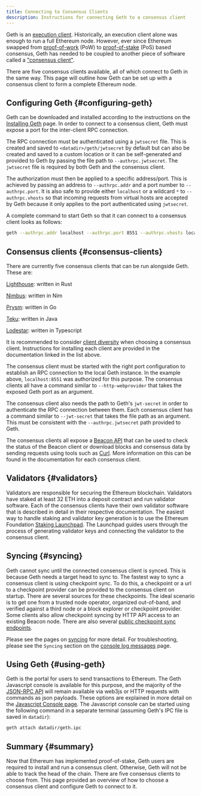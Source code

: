 ```yaml
---
title: Connecting to Consensus Clients
description: Instructions for connecting Geth to a consensus client
---
```


Geth is an [execution client](https://ethereum.org/en/glossary/#execution-client). Historically, an execution client alone was enough to run a full Ethereum node. However, ever since Ethereum swapped from [proof-of-work](https://ethereum.org/en/developers/docs/consensus-mechanisms/pow) (PoW) to [proof-of-stake](https://ethereum.org/en/developers/docs/consensus-mechanisms/pos) (PoS) based consensus, Geth has needed to be coupled to another piece of software called a ["consensus client"](https://ethereum.org/en/glossary/#consensus-client).

There are five consensus clients available, all of which connect to Geth in the same way. This page will outline how Geth can be set up with a consensus client to form a complete Ethereum node.

## Configuring Geth {#configuring-geth}

Geth can be downloaded and installed according to the instructions on the [Installing Geth](/docs/getting-started/installing-geth) page. In order to connect to a consensus client, Geth must expose a port for the inter-client RPC connection.

The RPC connection must be authenticated using a `jwtsecret` file. This is created and saved to `<datadir>/geth/jwtsecret` by default but can also be created and saved to a custom location or it can be self-generated and provided to Geth by passing the file path to `--authrpc.jwtsecret`. The `jwtsecret` file is required by both Geth and the consensus client.

The authorization must then be applied to a specific address/port. This is achieved by passing an address to `--authrpc.addr` and a port number to `--authrpc.port`. It is also safe to provide either `localhost` or a wildcard `*` to `--authrpc.vhosts` so that incoming requests from virtual hosts are accepted by Geth because it only applies to the port authenticated using `jwtsecret`.

A complete command to start Geth so that it can connect to a consensus client looks as follows:

```sh
geth --authrpc.addr localhost --authrpc.port 8551 --authrpc.vhosts localhost --authrpc.jwtsecret /tmp/jwtsecret
```

## Consensus clients {#consensus-clients}

There are currently five consensus clients that can be run alongside Geth. These are:

[Lighthouse](https://lighthouse-book.sigmaprime.io/): written in Rust

[Nimbus](https://nimbus.team/): written in Nim

[Prysm](https://docs.prylabs.network/docs/getting-started/): written in Go

[Teku](https://pegasys.tech/teku): written in Java

[Lodestar](https://lodestar.chainsafe.io/): written in Typescript

It is recommended to consider [client diversity](https://ethereum.org/en/developers/docs/nodes-and-clients/client-diversity) when choosing a consensus client. Instructions for installing each client are provided in the documentation linked in the list above.

The consensus client must be started with the right port configuration to establish an RPC connection to the local Geth instance. In the example above, `localhost:8551` was authorized for this purpose. The consensus clients all have a command similar to `--http-webprovider` that takes the exposed Geth port as an argument.

The consensus client also needs the path to Geth's `jwt-secret` in order to authenticate the RPC connection between them. Each consensus client has a command similar to `--jwt-secret` that takes the file path as an argument. This must be consistent with the `--authrpc.jwtsecret` path provided to Geth.

The consensus clients all expose a [Beacon API](https://ethereum.github.io/beacon-APIs) that can be used to check the status of the Beacon client or download blocks and consensus data by sending requests using tools such as [Curl](https://curl.se). More information on this can be found in the documentation for each consensus client.

## Validators {#validators}

Validators are responsible for securing the Ethereum blockchain. Validators have staked at least 32 ETH into a deposit contract and run validator software. Each of the consensus clients have their own validator software that is described in detail in their respective documentation. The easiest way to handle staking and validator key generation is to use the Ethereum Foundation [Staking Launchpad](https://launchpad.ethereum.org/). The Launchpad guides users through the process of generating validator keys and connecting the validator to the consensus client.

## Syncing {#syncing}

Geth cannot sync until the connected consensus client is synced. This is because Geth needs a target head to sync to. The fastest way to sync a consensus client is using checkpoint sync. To do this, a checkpoint or a url to a checkpoint provider can be provided to the consensus client on startup. There are several sources for these checkpoints. The ideal scenario is to get one from a trusted node operator, organized out-of-band, and verified against a third node or a block explorer or checkpoint provider. Some clients also allow checkpoint syncing by HTTP API access to an existing Beacon node. There are also several [public checkpoint sync endpoints](https://eth-clients.github.io/checkpoint-sync-endpoints/).

Please see the pages on [syncing](/docs/fundamentals/sync-modes) for more detail. For troubleshooting, please see the `Syncing` section on the [console log messages](/docs/fundamentals/logs) page.

## Using Geth {#using-geth}

Geth is the portal for users to send transactions to Ethereum. The Geth Javascript console is available for this purpose, and the majority of the [JSON-RPC API](/docs/rpc) will remain available via web3js or HTTP requests with commands as json payloads. These options are explained in more detail on the [Javascript Console page](/docs/interacting-with-geth/javascript-console). The Javascript console can be started
using the following command in a separate terminal (assuming Geth's IPC file is saved in `datadir`):

```sh
geth attach datadir/geth.ipc
```

## Summary {#summary}

Now that Ethereum has implemented proof-of-stake, Geth users are required to install and run a consensus client. Otherwise, Geth will not be able to track the head of the chain. There are five consensus clients to choose from. This page provided an overview of how to choose a consensus client and configure Geth to connect to it.
